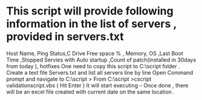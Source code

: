 # This script will provide  following information in the list of servers , provided in servers.txt 
Host Name,	Ping Status,C Drive Free space % , Memory,	OS	,Last Boot Time	,Stopped Servies with Auto startup	,Count of patch(installed in 30days from today ),	hotfixes
One need to  copy this script  to C:\script folder .
Create a text file  Servers.txt and list all servers line by line 
Open Command prompt and navigate to C:\script >
From C:\script >cscript validationscript.vbs  ( Hit Enter )   It will start executing – 
Once done , there will be an excel file created with current date on the same location .

